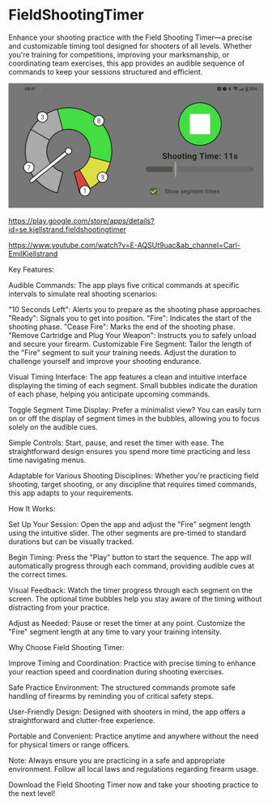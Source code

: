 ﻿# FieldShootingTimer

Enhance your shooting practice with the Field Shooting Timer—a precise and customizable timing tool designed for shooters of all levels. Whether you're training for competitions, improving your marksmanship, or coordinating team exercises, this app provides an audible sequence of commands to keep your sessions structured and efficient.

![Screenshot from the app](https://github.com/carlemil/FieldShootingTimer/blob/main/originals/play_feature_image.png)

https://play.google.com/store/apps/details?id=se.kjellstrand.fieldshootingtimer

https://www.youtube.com/watch?v=E-AQSUt9uac&ab_channel=Carl-EmilKjellstrand

Key Features:

Audible Commands: The app plays five critical commands at specific intervals to simulate real shooting scenarios:

"10 Seconds Left": Alerts you to prepare as the shooting phase approaches.
"Ready": Signals you to get into position.
"Fire": Indicates the start of the shooting phase.
"Cease Fire": Marks the end of the shooting phase.
"Remove Cartridge and Plug Your Weapon": Instructs you to safely unload and secure your firearm.
Customizable Fire Segment: Tailor the length of the "Fire" segment to suit your training needs. Adjust the duration to challenge yourself and improve your shooting endurance.

Visual Timing Interface: The app features a clean and intuitive interface displaying the timing of each segment. Small bubbles indicate the duration of each phase, helping you anticipate upcoming commands.

Toggle Segment Time Display: Prefer a minimalist view? You can easily turn on or off the display of segment times in the bubbles, allowing you to focus solely on the audible cues.

Simple Controls: Start, pause, and reset the timer with ease. The straightforward design ensures you spend more time practicing and less time navigating menus.

Adaptable for Various Shooting Disciplines: Whether you're practicing field shooting, target shooting, or any discipline that requires timed commands, this app adapts to your requirements.

How It Works:

Set Up Your Session: Open the app and adjust the "Fire" segment length using the intuitive slider. The other segments are pre-timed to standard durations but can be visually tracked.

Begin Timing: Press the "Play" button to start the sequence. The app will automatically progress through each command, providing audible cues at the correct times.

Visual Feedback: Watch the timer progress through each segment on the screen. The optional time bubbles help you stay aware of the timing without distracting from your practice.

Adjust as Needed: Pause or reset the timer at any point. Customize the "Fire" segment length at any time to vary your training intensity.

Why Choose Field Shooting Timer:

Improve Timing and Coordination: Practice with precise timing to enhance your reaction speed and coordination during shooting exercises.

Safe Practice Environment: The structured commands promote safe handling of firearms by reminding you of critical safety steps.

User-Friendly Design: Designed with shooters in mind, the app offers a straightforward and clutter-free experience.

Portable and Convenient: Practice anytime and anywhere without the need for physical timers or range officers.

Note: Always ensure you are practicing in a safe and appropriate environment. Follow all local laws and regulations regarding firearm usage.

Download the Field Shooting Timer now and take your shooting practice to the next level!
